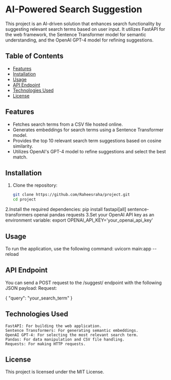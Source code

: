 # AI-Powered Search Suggestion

This project is an AI-driven solution that enhances search functionality by suggesting relevant search terms based on user input. It utilizes FastAPI for the web framework, the Sentence Transformer model for semantic understanding, and the OpenAI GPT-4 model for refining suggestions.

## Table of Contents
- [Features](#features)
- [Installation](#installation)
- [Usage](#usage)
- [API Endpoint](#api-endpoint)
- [Technologies Used](#technologies-used)
- [License](#license)

## Features
- Fetches search terms from a CSV file hosted online.
- Generates embeddings for search terms using a Sentence Transformer model.
- Provides the top 10 relevant search term suggestions based on cosine similarity.
- Utilizes OpenAI's GPT-4 model to refine suggestions and select the best match.

## Installation

1. Clone the repository:
   ```bash
   git clone https://github.com/Raheesraha/project.git
   cd project
2.Install the required dependencies:
   pip install fastapi[all] sentence-transformers openai pandas requests
3.Set your OpenAI API key as an environment variable:
   export OPENAI_API_KEY='your_openai_api_key' 

## Usage

To run the application, use the following command:
   uvicorn main:app --reload

## API Endpoint

You can send a POST request to the /suggest/ endpoint 
with the following JSON payload:
Request:

{
  "query": "your_search_term"
}

## Technologies Used

    FastAPI: For building the web application.
    Sentence Transformers: For generating semantic embeddings.
    OpenAI GPT-4: For selecting the most relevant search term.
    Pandas: For data manipulation and CSV file handling.
    Requests: For making HTTP requests.

## License

This project is licensed under the MIT License.
